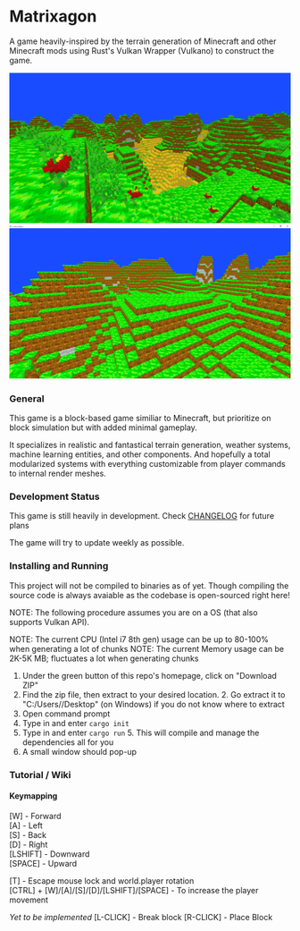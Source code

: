 # Matrixagon
A game heavily-inspired by the terrain generation of Minecraft and other Minecraft
mods using Rust's Vulkan Wrapper (Vulkano) to construct the game.

![Matrixagon Terrain Gen View](./doc/Matrixagon003.png)
![Matrixagon Terrain Gen View](./doc/Matrixagon002.png)

### General
This game is a block-based game similiar to Minecraft, but prioritize on block 
simulation but with added minimal gameplay.

It specializes in realistic and fantastical terrain generation, weather systems,
machine learning entities, and other components. And hopefully a total modularized
systems with everything customizable from player commands to internal render meshes.

### Development Status
This game is still heavily in development. Check [CHANGELOG](CHANGELOG.md) for future plans

The game will try to update weekly as possible.

### Installing and Running
This project will not be compiled to binaries as of yet. Though compiling the source
code is always avaiable as the codebase is open-sourced right here!

NOTE: The following procedure assumes you are on a OS (that also supports Vulkan API).

NOTE: The current CPU (Intel i7 8th gen) usage can be up to 80-100% when generating a lot of chunks
NOTE: The current Memory usage can be 2K-5K MB; fluctuates a lot when generating chunks

1. Under the green button of this repo's homepage, click on "Download ZIP"
2. Find the zip file, then extract to your desired location.
    2. Go extract it to "C:/Users/<USERNAME>/Desktop" (on Windows) if you do not know where to extract
3. Open command prompt
4. Type in and enter `cargo init`
5. Type in and enter `cargo run`
    5. This will compile and manage the dependencies all for you
6. A small window should pop-up

### Tutorial / Wiki
#### Keymapping
[W] - Forward  
[A] - Left  
[S] - Back  
[D] - Right  
[LSHIFT] - Downward  
[SPACE] - Upward  

[T] - Escape mouse lock and world.player rotation  
[CTRL] + [W]/[A]/[S]/[D]/[LSHIFT]/[SPACE] - To increase the player movement

*Yet to be implemented*
[L-CLICK] - Break block
[R-CLICK] - Place Block
